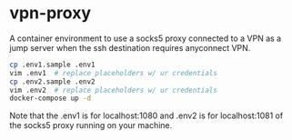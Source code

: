 # vpn-proxy

A container environment to use a socks5 proxy connected to a VPN as a jump server when the ssh destination requires anyconnect VPN.

```bash
cp .env1.sample .env1
vim .env1  # replace placeholders w/ ur credentials
cp .env2.sample .env2
vim .env2  # replace placeholders w/ ur credentials
docker-compose up -d
```


Note that the .env1 is for localhost:1080 and .env2 is for localhost:1081 of the socks5 proxy running on your machine.
